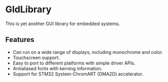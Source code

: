 # GldLibrary

This is yet another GUI library for embedded systems.

## Features
- Can run on a wide range of displays, including monochrome and color.
- Touchscreen support.
- Easy to port to different platforms with simple driver APIs.
- Antialiased fonts with kerning information.
- Support for STM32 System-ChromART (DMA2D) accelerator.

